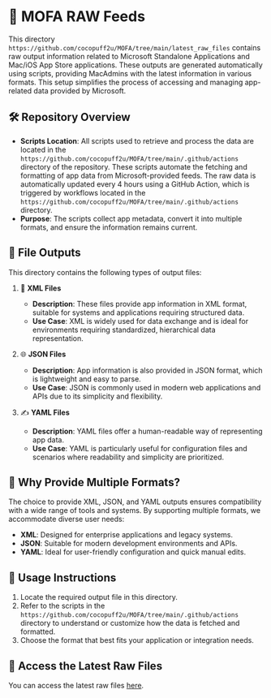 # 📂 MOFA RAW Feeds

This directory `https://github.com/cocopuff2u/MOFA/tree/main/latest_raw_files` contains raw output information related to Microsoft Standalone Applications and Mac/iOS App Store applications. These outputs are generated automatically using scripts, providing MacAdmins with the latest information in various formats. This setup simplifies the process of accessing and managing app-related data provided by Microsoft.

## 🛠️ Repository Overview

- **Scripts Location**: All scripts used to retrieve and process the data are located in the `https://github.com/cocopuff2u/MOFA/tree/main/.github/actions` directory of the repository. These scripts automate the fetching and formatting of app data from Microsoft-provided feeds. The raw data is automatically updated every 4 hours using a GitHub Action, which is triggered by workflows located in the `https://github.com/cocopuff2u/MOFA/tree/main/.github/actions` directory.
- **Purpose**: The scripts collect app metadata, convert it into multiple formats, and ensure the information remains current.

## 📄 File Outputs

This directory contains the following types of output files:

1. 🧩 **XML Files**
   - **Description**: These files provide app information in XML format, suitable for systems and applications requiring structured data.
   - **Use Case**: XML is widely used for data exchange and is ideal for environments requiring standardized, hierarchical data representation.

2. 🌐 **JSON Files**
   - **Description**: App information is also provided in JSON format, which is lightweight and easy to parse.
   - **Use Case**: JSON is commonly used in modern web applications and APIs due to its simplicity and flexibility.

3. ✍️ **YAML Files**
   - **Description**: YAML files offer a human-readable way of representing app data.
   - **Use Case**: YAML is particularly useful for configuration files and scenarios where readability and simplicity are prioritized.

## 🌟 Why Provide Multiple Formats?

The choice to provide XML, JSON, and YAML outputs ensures compatibility with a wide range of tools and systems. By supporting multiple formats, we accommodate diverse user needs:

- **XML**: Designed for enterprise applications and legacy systems.
- **JSON**: Suitable for modern development environments and APIs.
- **YAML**: Ideal for user-friendly configuration and quick manual edits.

## 📌 Usage Instructions

1. Locate the required output file in this directory.
2. Refer to the scripts in the `https://github.com/cocopuff2u/MOFA/tree/main/.github/actions` directory to understand or customize how the data is fetched and formatted.
3. Choose the format that best fits your application or integration needs.

## 🔗 Access the Latest Raw Files

You can access the latest raw files [here](https://github.com/cocopuff2u/MOFA/tree/main/latest_raw_files).
